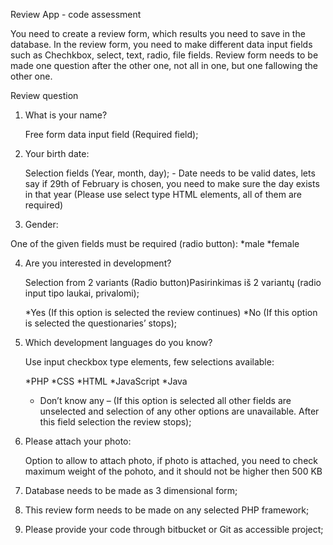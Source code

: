 
Review App - code assessment

You need to create a review form, which results you need to save in the database. In the review form, you need to make different data input fields such as Chechkbox, select, text, radio, file fields. Review form needs to be made one question after the other one, not all in one, but one fallowing the other one. 


Review question

1. What is your name?

	Free form data input field (Required field);

2. Your birth date:

	Selection fields (Year, month, day); - Date needs to be valid dates, lets say if 29th of February is chosen, you need to make sure the day exists in that year (Please use select type HTML elements, all of them are required)

3. Gender:

One of the given fields must be required (radio button):
*male
*female	

4. Are you interested in development?

	Selection from 2 variants (Radio button)Pasirinkimas iš 2 variantų (radio input tipo laukai, privalomi);

	*Yes (If this option is selected the review continues)
	*No (If this option is selected the questionaries’ stops);

5. Which development languages do you know?

	Use input checkbox type elements, few selections available:

	*PHP
	*CSS
	*HTML
	*JavaScript
	*Java
	* Don’t know any – (If this option is selected all other fields are unselected and selection of any other options are unavailable. After this field selection the review stops);

6. Please attach your photo:

	Option to allow to attach photo, if photo is attached, you need to check maximum weight of the pohoto, and it should not be higher then 500 KB



1.	Database needs to be made as 3 dimensional form;
2.	This review form needs to be made on any selected PHP framework;
3.	Please provide your code through bitbucket or Git as accessible project;